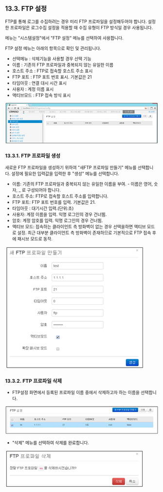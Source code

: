 ## 13.3. FTP 설정

FTP를 통해 로그를 수집하려는 경우 미리 FTP 프로파일을 설정해두어야 합니다. 설정한 프로파일은 로그수집 설정을 적용할 때 수집 유형이 FTP 방식일 경우 사용됩니다.

메뉴는 "시스템설정"에서 "FTP 설정" 메뉴를 선택하여 사용합니다.

FTP 설정 메뉴는 아래의 항목으로 확인 및 관리됩니다.

* 선택메뉴 : 삭제기능을 사용할 경우 선택 기능
* 이름 : 기존의 FTP 프로파일과 중복되지 않는 유일한 이름
* 호스트 주소 : FTP로 접속할 호스트 주소 표시
* FTP 포트 : FTP 포트 번호 표시. 기본값은 21
* 타임아웃 : 연결 대시 시간 표시
* 사용자 : 계정 이름 표시
* 액티브모드 : FTP 접속 방식 표시

![FTP 설정 화면](images/13.3_ftp_setup.png)


### 13.3.1. FTP 프로파일 생성

새로운 FTP 프로파일을 생성하기 위하여 "새FTP 프로파일 만들기" 메뉴를 선택합니다.
설정에 필요한 입력값을 입력한 후 "생성" 메뉴를 선택합니다.

* 이름: 기존의 FTP 프로파일과 중복되지 않는 유일한 이름을 부여.
	\- 이름은 영어, 숫자, \_ 로 구성되어야 합니다.
* 호스트 주소: FTP로 접속할 호스트 주소를 입력합니다.
* FTP 포트: FTP 포트 번호를 입력. 기본값은 21.
* 타임아웃 : 대기시간 입력.(단위:초)
* 사용자: 계정 이름을 입력. 익명 로그인의 경우 건너뜀.
* 암호: 계정 암호를 입력. 익명 로그인의 경우 건너뜀.
* 액티브 모드: 접속하는 클라이언트 측 방화벽이 없는 경우 선택을하면 액티브 모드로 설정. 최근 대부분 클라이언트  측 방화벽이 존재하므로 기본적으로 FTP 접속 후에 패시브 모드로 동작.

![FTP 프로파일 만들기](images/13.3_ftp_create_1.png)


### 13.3.2. FTP 프로파일 삭제

* FTP설정 화면에서 등록된 프로파일 이름 중에서 삭제하고자 하는 이름을 선택합니다.

![FTP 프로파일 정보](images/13.3_ftp_remove_1.png)

* "삭제" 메뉴를 선택하여 삭제를 완료합니다.

![FTP 프로파일 삭제](images/13.3_ftp_remove_2.png)


